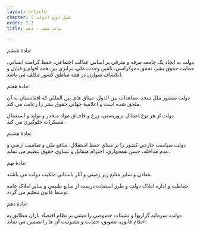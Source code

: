 ```yaml
---
layout: article
chapter: فصل دوم (دولت ) 
order: 2.3
title: مادۀ ششم - دهم 

---
```


مادۀ ششم:

دولت به ايجاد يک جامعه مرفه و مترقي بر اساس عدالت اجتماعي، حفظ کرامت انساني، حمايت حقوق بشر، تحقق دموکراسي، تامين وحدت ملي، برابري بين همه اقوام و قبايل و انکشاف متوازن در همه مناطق کشور مکلف مي باشد.

 

مادۀ هفتم:

دولت منشور ملل متحد، معاهدات بين الدول، ميثاق هاي بين المللي که افغانستان به آن ملحق شده است و اعلاميۀ جهاني حقوق بشر را رعايت مي کند.

دولت از هر نوع اعما ل تروريستي، زرع و قاچـاق مواد مـخدر و توليد و استعمال مسکرات جلوگيري مي کند.

 

مادۀ هشتم:

دولت سياست خارجي کشور را بر مبناي حفظ استقلال، منافع ملي و تماميت ارضي و عدم مداخله، حسن همجواري، احترام متقابل و تساوي حقوق تنظيم مي نمايد.

 

مادۀ نهم:

معادن و ساير منابع زير زميني و آثار باستاني ملکيت دولت مي باشند.

حفاظت و اداره املاک دولت و طرز استفاده درست از منابع طبيعي و ساير املاک عامه توسط قانون تنظيم مي گردد.

 

مادۀ دهم:

دولت،‌ سرمايه گزاريها و تشبثات خصوصي را مبتني بر نظام اقتصاد بازار، مطابق به احکام قانون،‌ تشويق، حمايت و مصونيت آن ها را تضمين مي نمايد.
 
 

